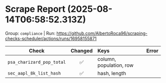 # Scrape Report (2025-08-14T06:58:52.313Z)

Group: `compliance`  |  Run: https://github.com/AlbertoRoca96/scraping-checks-scheduler/actions/runs/16958155871

| Check | Changed | Keys | Error |
|---|:---:|:--|:--|
| `psa_charizard_pop_total` | ✅ | column, population, row |  |
| `sec_aapl_8k_list_hash` | ✅ | hash, length |  |
